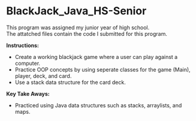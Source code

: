 # BlackJack_Java_HS-Senior

This program was assigned my junior year of high school. <br/>
The attatched files contain the code I submitted for this program.

**Instructions:**
- Create a working blackjack game where a user can play against a computer.
- Practice OOP concepts by using seperate classes for the game (Main), player, deck, and card.
- Use a stack data structure for the card deck.

**Key Take Aways:**
- Practiced using Java data structures such as stacks, arraylists, and maps.
